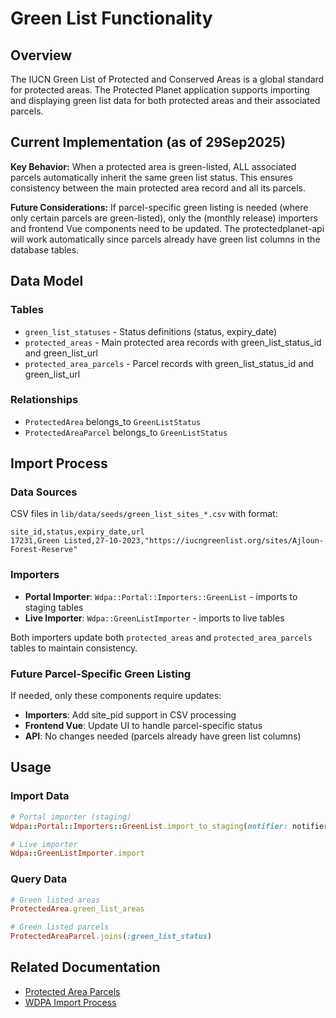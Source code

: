 # Green List Functionality

## Overview

The IUCN Green List of Protected and Conserved Areas is a global standard for protected areas. The Protected Planet application supports importing and displaying green list data for both protected areas and their associated parcels.

## Current Implementation (as of 29Sep2025)

**Key Behavior:** When a protected area is green-listed, ALL associated parcels automatically inherit the same green list status. This ensures consistency between the main protected area record and all its parcels.

**Future Considerations:** If parcel-specific green listing is needed (where only certain parcels are green-listed), only the (monthly release) importers and frontend Vue components need to be updated. The protectedplanet-api will work automatically since parcels already have green list columns in the database tables.

## Data Model

### Tables
- `green_list_statuses` - Status definitions (status, expiry_date)
- `protected_areas` - Main protected area records with green_list_status_id and green_list_url
- `protected_area_parcels` - Parcel records with green_list_status_id and green_list_url

### Relationships
- `ProtectedArea` belongs_to `GreenListStatus`
- `ProtectedAreaParcel` belongs_to `GreenListStatus`

## Import Process

### Data Sources
CSV files in `lib/data/seeds/green_list_sites_*.csv` with format:
```csv
site_id,status,expiry_date,url
17231,Green Listed,27-10-2023,"https://iucngreenlist.org/sites/Ajloun-Forest-Reserve"
```

### Importers
- **Portal Importer**: `Wdpa::Portal::Importers::GreenList` - imports to staging tables
- **Live Importer**: `Wdpa::GreenListImporter` - imports to live tables

Both importers update both `protected_areas` and `protected_area_parcels` tables to maintain consistency.

### Future Parcel-Specific Green Listing
If needed, only these components require updates:
- **Importers**: Add site_pid support in CSV processing
- **Frontend Vue**: Update UI to handle parcel-specific status
- **API**: No changes needed (parcels already have green list columns)

## Usage

### Import Data
```ruby
# Portal importer (staging)
Wdpa::Portal::Importers::GreenList.import_to_staging(notifier: notifier)

# Live importer
Wdpa::GreenListImporter.import
```

### Query Data
```ruby
# Green listed areas
ProtectedArea.green_list_areas

# Green listed parcels
ProtectedAreaParcel.joins(:green_list_status)
```

## Related Documentation
- [Protected Area Parcels](protected_area_parcels.md)
- [WDPA Import Process](wdpa.md)

